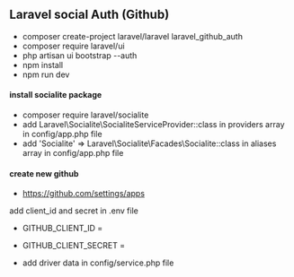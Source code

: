 
## Laravel social Auth (Github)

- composer create-project laravel/laravel laravel_github_auth
- composer require laravel/ui 
- php artisan ui bootstrap --auth
- npm install
- npm run dev 

#### install socialite package
- composer require laravel/socialite
- add Laravel\Socialite\SocialiteServiceProvider::class in providers array in config/app.php file
- add 'Socialite' => Laravel\Socialite\Facades\Socialite::class  in aliases array in config/app.php file

#### create new github 
- https://github.com/settings/apps

add client_id and secret in .env file  
- GITHUB_CLIENT_ID = 
- GITHUB_CLIENT_SECRET = 

- add driver data in config/service.php file 
